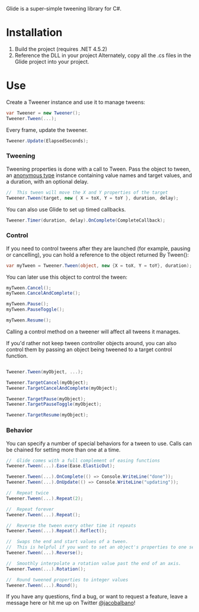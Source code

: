 Glide is a super-simple tweening library for C#.

# Installation
 1. Build the project (requires .NET 4.5.2)
 2. Reference the DLL in your project
Alternately, copy all the .cs files in the Glide project into your project.

# Use
Create a Tweener instance and use it to manage tweens:
    
```csharp
var Tweener = new Tweener();
Tweener.Tween(...);
```

Every frame, update the tweener.

```csharp
Tweener.Update(ElapsedSeconds);
```

### Tweening
Tweening properties is done with a call to Tween. Pass the object to tween, an [anonymous type][1] instance containing value names and target values, and a duration, with an optional delay.

```csharp
//	This tween will move the X and Y properties of the target
Tweener.Tween(target, new { X = toX, Y = toY }, duration, delay);
```
You can also use Glide to set up timed callbacks.

```csharp
Tweener.Timer(duration, delay).OnComplete(CompleteCallback);
```

### Control
If you need to control tweens after they are launched (for example, pausing or cancelling), you can hold a reference to the object returned By Tween():

```csharp
var myTween = Tweener.Tween(object, new {X = toX, Y = toY}, duration);
```

You can later use this object to control the tween:
    
```csharp
myTween.Cancel();
myTween.CancelAndComplete();

myTween.Pause();
myTween.PauseToggle();

myTween.Resume();
```

Calling a control method on a tweener will affect all tweens it manages.

If you'd rather not keep tween controller objects around, you can also control them by passing an object being tweened to a target control function.

```csharp

Tweener.Tween(myObject, ...);

Tweener.TargetCancel(myObject);
Tweener.TargetCancelAndComplete(myObject);

Tweener.TargetPause(myObject);
Tweener.TargetPauseToggle(myObject);

Tweener.TargetResume(myObject);
```

### Behavior
You can specify a number of special behaviors for a tween to use. Calls can be chained for setting more than one at a time.

```csharp
//  Glide comes with a full complement of easing functions
Tweener.Tween(...).Ease(Ease.ElasticOut);

Tweener.Tween(...).OnComplete(() => Console.WriteLine("done"));
Tweener.Tween(...).OnUpdate(() => Console.WriteLine("updating"));

//  Repeat twice
Tweener.Tween(...).Repeat(2);

//  Repeat forever
Tweener.Tween(...).Repeat();

//  Reverse the tween every other time it repeats
Tweener.Tween(...).Repeat().Reflect();

//  Swaps the end and start values of a tween.
//  This is helpful if you want to set an object's properties to one set of values, and then tween back to the previous values.
Tweener.Tween(...).Reverse();

//  Smoothly interpolate a rotation value past the end of an axis.
Tweener.Tween(...).Rotation();

//  Round tweened properties to integer values
Tweener.Tween(...).Round();
```

If you have any questions, find a bug, or want to request a feature, leave a message here or hit me up on Twitter [@jacobalbano][2]!

[1]: http://msdn.microsoft.com/en-us/library/vstudio/bb397696.aspx
[2]: http://www.twitter.com/jacobalbano
